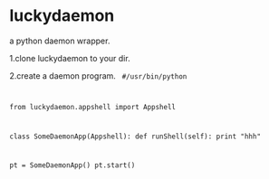 # luckydaemon
a python daemon wrapper.

1.clone luckydaemon to your dir.

2.create a daemon program.
<code>
  #/usr/bin/python

from luckydaemon.appshell import Appshell

class SomeDaemonApp(Appshell):
        def runShell(self):
                print "hhh"

pt = SomeDaemonApp()
pt.start()

 </code>
